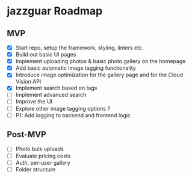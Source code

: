 # jazzguar Roadmap

## MVP

- [x] Start repo, setup the framework, styling, linters etc.
- [x] Build out basic UI pages
- [x] Implement uploading photos & basic photo gallery on the homepage
- [x] Add basic automatic image tagging functionality
- [x] Introduce image optimization for the gallery page and for the Cloud Vision API
- [x] Implement search based on tags
- [ ] Implement advanced search
- [ ] Improve the UI
- [ ] Explore other image tagging options ?
- [ ] P1: Add logging to backend and frontend logic

## Post-MVP

- [ ] Photo bulk uploads
- [ ] Evaluate pricing costs
- [ ] Auth, per-user gallery
- [ ] Folder structure
